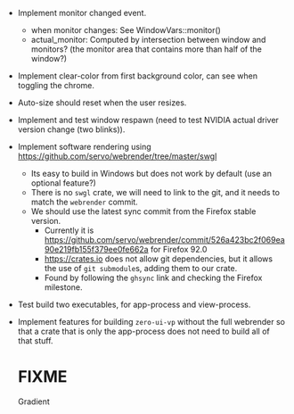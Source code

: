 * Implement monitor changed event.
  - when monitor changes: See WindowVars::monitor()
  - actual_monitor: Computed by intersection between window and monitors? (the monitor area that contains more than half of the window?)
* Implement clear-color from first background color, can see when toggling the chrome.
* Auto-size should reset when the user resizes.

* Implement and test window respawn (need to test NVIDIA actual driver version change (two blinks)).
* Implement software rendering using https://github.com/servo/webrender/tree/master/swgl
  - Its easy to build in Windows but does not work by default (use an optional feature?)
  - There is no `swgl` crate, we will need to link to the git, and it needs to match the `webrender` commit.
  - We should use the latest sync commit from the Firefox stable version.
    - Currently it is https://github.com/servo/webrender/commit/526a423bc2f069ea90e219fb155f379ee0fe662a for Firefox 92.0
    - https://crates.io does not allow git dependencies, but it allows the use of `git submodule`s, adding them to our crate.
    - Found by following the `ghsync` link and checking the Firefox milestone.

* Test build two executables, for app-process and view-process.
* Implement features for building `zero-ui-vp` without the full webrender so that a crate that is only the app-process
  does not need to build all of that stuff.

  # FIXME

  Gradient